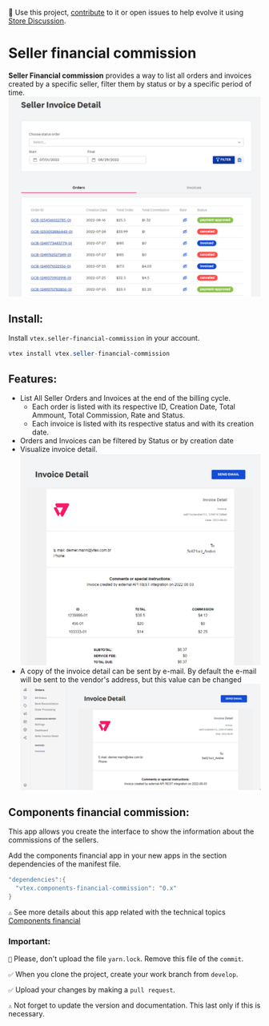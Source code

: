📢 Use this project, [contribute](https://github.com/{OrganizationName}/{AppName}) to it or open issues to help evolve it using [Store Discussion](https://github.com/vtex-apps/store-discussion).

# Seller financial commission

**Seller Financial commission** provides a way to list all orders and invoices created by a specific seller, filter them by status or by a specific period of time.
![seller-home](images/home-seller.png)

## **Install:**

Install `vtex.seller-financial-commission` in your account.

```powershell
vtex install vtex.seller-financial-commission
```

## **Features:**

- List All Seller Orders and Invoices at the end of the billing cycle. <br/>
  - Each order is listed with its respective ID, Creation Date, Total Ammount, Total Commission, Rate and Status.
  - Each invoice is listed with its respective status and with its creation date.
- Orders and Invoices can be filtered by Status or by creation date
- Visualize invoice detail.
  ![invoice-detail](images/image4.png)
- A copy of the invoice detail can be sent by e-mail. By default the e-mail will be sent to the vendor's address, but this value can be changed
  ![send-email](images/sendEmail.gif)

## **Components financial commission:**

This app allows you create the interface to show the information about the commissions of the sellers.

Add the components financial app in your new apps in the section dependencies of the manifest file.

```powershell
"dependencies":{
  "vtex.components-financial-commission": "0.x"
}
```

`⚠️` See more details about this app related with the technical topics [Components financial](https://github.com/vtex-apps/components-financial-commission/)

### Important:

`🚫` Please, don't upload the file `yarn.lock`. Remove this file of the `commit`.

`✅` When you clone the project, create your work branch from `develop`.

`✅` Upload your changes by making a `pull request`.

`⚠️` Not forget to update the version and documentation. This last only if this is necessary.
